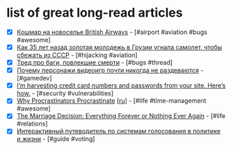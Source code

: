 # list of great long-read articles

- [x] [Кошмар на новоселье British Airways](http://apt.ua/heathrow-terminal5-failure) - [#airport #aviation #bugs #awesome]
- [x] [Как 35 лет назад золотая молодежь в Грузии угнала самолет, чтобы сбежать из СССР](https://news.tut.by/world/615745.html) - [#hijacking #aviation]
- [x] [Тред про баги, повлекшие смерти](https://twitter.com/dimko1/status/1065664470616174592) - [#bugs #thread]
- [x] [Почему персонажи видеоигр почти никогда не раздеваются](https://habr.com/post/420647) - [#gamedev]
- [x] [I’m harvesting credit card numbers and passwords from your site. Here’s how.](https://hackernoon.com/im-harvesting-credit-card-numbers-and-passwords-from-your-site-here-s-how-9a8cb347c5b5) - [#security #vulnerabilities]
- [x] [Why Procrastinators Procrastinate](https://waitbutwhy.com/2013/10/why-procrastinators-procrastinate.html) [[ru](https://habr.com/post/298192)] - [#life #time-management #awesome]
- [x] [The Marriage Decision: Everything Forever or Nothing Ever Again](https://waitbutwhy.com/2016/09/marriage-decision.html) - [#life #relations]
- [x] [Интерактивный путеводитель по системам голосования в политике и жизни](https://antoniokov.com/voting) - [#guide #voting]
